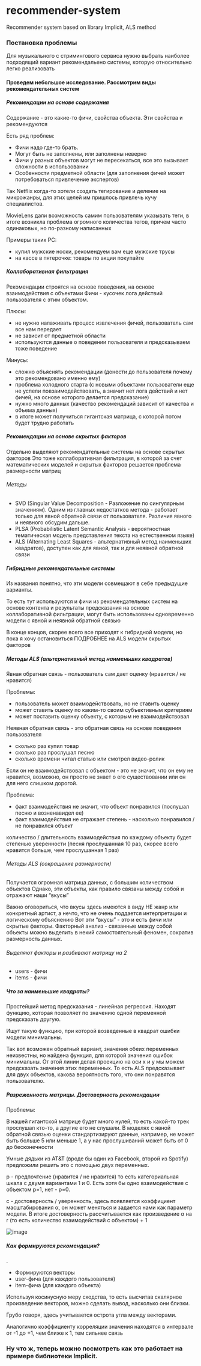 # recommender-system
Recommender system based on library Implicit, ALS method

### Постановка проблемы 

Для музыкального с стримингового сервиса нужно выбрать наиболее подходящий вариант рекомендальено системы, которую относительно легко реализовать

#### Проведем небольшое исследование. Рассмотрим виды рекомендательных систем

##### Рекомендации на основе содержания

Содержание - это какие-то фичи, свойства объекта. Эти свойства и рекомендуются

Есть ряд проблем: 

* Фичи надо где-то брать. 
* Могут быть не заполнены, или заполнены неверно
* Фичи у разных объектов могут не пересекаться, все это вызывает сложности в использовании
* Особенности предметной области (для заполнения фичей может потребоваться привлечение экспертов)

Так Netflix когда-то хотели создать тегирование и деление на микрожанры, для этих целей им пришлось привлечь кучу специалистов. 

MovieLens дали возможность самим пользователям указывать теги, в итоге возникла проблема огромного количества тегов, причем часто одинаковых, но по-разному написанных

Примеры таких РС: 
* купил мужские носки, рекомендуем вам еще мужские трусы
* на кассе в пятерочке: товары по акции покупайте 

##### Коллаборативная фильтрация

Рекомендации строятся на основе поведения, на основе взаимодействия с объектами 
Фичи - кусочек лога действий пользователя с этим объектом. 

Плюсы:
* не нужно налаживать процесс извлечения фичей, пользователь сам все нам передает 
* не зависит от предметной области 
* используются данные о поведении пользователя и предсказываем тоже поведение

Минусы:
* сложно объяснять рекомендации (донести до пользователя почему это рекомендовано именно ему)
* проблема холодного старта (с новыми объектами пользователи еще не успели повзаимодействовать, а значит нет лога действий и нет фичей, на основе которого делается предсказание)
* нужно много данных (качество рекомендаций зависит от качества и объема данных)
* в итоге может получиться гигантская матрица, с которой потом будет трудно работать

##### Рекомендации на основе скрытых факторов

Отдельно выделяют рекомендательные системы на основе скрытых факторов
Это тоже коллаборативная фильтрация, в которой за счет математических моделей и скрытых факторов решается проблема размерности матриц

###### Методы 

* SVD (Singular Value Decomposition - Разложение по сингулярным значениям). Одним из главных недостатков метода - работает только для явной обратной связи от пользователя. Различия явного и неявного обсудим дальше. 
* PLSA (Probabilistic Latent Semantic Analysis - вероятностная тематическая модель представления текста на естественном языке)
* ALS (Alternating Least Squares - альтернативный метод наименьших квадратов), доступен как для явной, так и для неявной обратной связи

##### Гибридные рекомендательные системы

Из названия понятно, что эти модели совмещают в себе предыдущие варианты. 

То есть тут используются и фичи из рекомендательных систем на основе контента и результаты предсказания на основе коллаборативной фильтрации, могут быть использованы одновременно модели с явной и неявной обратной связью

В конце концов, скорее всего все приходят к гибридной модели, но пока я хочу остановиться ПОДРОБНЕЕ на ALS модели скрытых факторов 

##### Методы ALS (альтернативный метод наименьших квадратов)

Явная обратная связь - пользователь сам дает оценку (нравится / не нравится)

Проблемы:
* пользователь может взаимодействовать, но не ставить оценку 
* может ставить оценку по каким-то своим субъективным критериям
* может поставить оценку объекту, с которым не взаимодействовал

Неявная обратная связь - это обратная связь на основе поведения пользователя 

* сколько раз купил товар
* сколько раз прослушал песню
* сколько времени читал статью или смотрел видео-ролик

Если он не взаимодействовал с объектом - это не значит, что он ему не нравится, возможно, он просто не знает о его существовании или он для него слишком дорогой. 

Проблема:
* факт взаимодействия не значит, что объект понравился (послушал песню и возненавидел ее)
* факт взаимодействия не отражает степень -  насколько понравился / не понравился объект

количество / длительность взаимодействия по каждому объекту будет степенью уверенности (песня прослушанная 10 раз, скорее всего нравится больше, чем прослушанная 1 раз) 

###### Методы ALS (сокращение размерности)

Получается огромная матрица данных, с большим количеством объектов
Однако, эти объекты, как правило связаны между собой и отражают наши “вкусы” 

Важно оговориться, что вкусы здесь имеются в виду НЕ жанр или конкретный артист, а нечто, что не очень поддается интерпретации и логическому объяснению
Вот эти “вкусы” - это и есть фичи или скрытые факторы. 
Факторный анализ - связанные между собой объекты можно выделить в некий самостоятельный феномен, сократив размерность данных. 

###### Выделяют факторы и разбивают матрицу на 2
* users - фичи
* items - фичи

##### Что за наименьшие квадраты?

Простейший метод предсказания - линейная регрессия. 
Находят функцию, которая позволяет по значению одной переменной предсказать другую.

Ищут такую функцию, при которой  возведенные в квадрат ошибки модели минимальны.

Так вот возможен обратный вариант, значения обеих переменных неизвестны, но найдена функция, для которой значения ошибок минимальны.
От этой линии делая проекцию на оси x и y мы можем предсказать значения этих переменных. 
То есть ALS предсказывает для двух объектов, какова вероятность того, что они понравятся пользователю. 

##### Разреженность матрицы. Достоверность рекомендации

Проблемы:

В нашей гигантской матрице будет много нулей, то есть какой-то трек прослушал кто-то, а другие его не слушали.
В моделях с явной обратной связью оценки стандартизируют данные, например, не может быть больше 5 или меньше 1, а у нас прослушиваний может быть от 0 до бесконечности

Умные дядьки из AT&T (вроде бы один из Facebook, второй из Spotify) предложили решить это с помощью двух переменных.

p - предпочтение (нравится / не нравится) то есть категориальная шкала с двумя вариантами 1 и 0. Есть хотя бы одно взаимодействие с объектом p=1, нет - p=0.

c - достоверность / уверенность, здесь появляется коэффициент масштабирования α, он может меняться и задается нами как параметр модели. В итоге достоверность рассчитывается как произведение α на r (то есть количество взаимодействий с объектом) + 1 

![image](https://user-images.githubusercontent.com/54350953/233268370-a2789c19-d8fb-4d92-bf4b-f8d9ca74097c.png)

##### Как формируются рекомендации?
.
* Формируются векторы 
* user-фича (для каждого пользователя)
* item-фича (для каждого объекта) 

Используя косинусную меру сходства, то есть высчитав скалярное произведение векторов, можно сделать вывод, насколько они близки. 

Грубо говоря, здесь учитывается острота угла между векторами. 

Аналогично коэффициенту корреляции значения находятся в интервале от -1 до +1, чем ближе к 1, тем сильнее связь

### Ну что ж, теперь можно посмотреть как это работает на примере библиотеки Implicit. 
